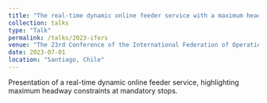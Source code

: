 ```yaml
---
title: "The real-time dynamic online feeder service with a maximum headway at mandatory stops"
collection: talks
type: "Talk"
permalink: /talks/2023-ifors
venue: "The 23rd Conference of the International Federation of Operational Research Societies (IFORS 2023)"
date: 2023-07-01
location: "Santiago, Chile"
---
```


Presentation of a real-time dynamic online feeder service, highlighting maximum headway constraints at mandatory stops.
